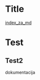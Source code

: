 # Title

[index_za_md](../index.md)
<!-- [bla](../ix_doing_more.md) -->


# Test

## Test2
dokumentacija